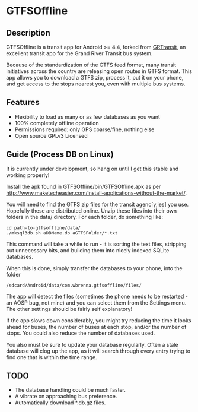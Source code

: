 GTFSOffline
=========================

Description
-------------------------

GTFSOffline is a transit app for Android >= 4.4,
forked from <a href="http://github.com/gdmalet/grtransit">GRTransit</a>,
an excellent transit app for the Grand River Transit bus system.

Because of the standardization of the GTFS feed format, many transit
initiatives across the country are releasing open routes in GTFS format.
This app allows you to download a GTFS zip, process it, put it on your
phone, and get access to the stops nearest you, even with multiple bus systems.


Features
-------------------------

* Flexibility to load as many or as few databases as you want
* 100% completely offline operation
* Permissions required: only GPS coarse/fine, nothing else
* Open source GPLv3 Licensed


Guide (Process DB on Linux)
-------------------------

It is currently under development, so hang on
until I get this stable and working properly!


Install the apk found in GTFSOffline/bin/GTFSOffline.apk as per
http://www.maketecheasier.com/install-applications-without-the-market/.

You will need to find the GTFS zip files for the transit agenc[y,ies] you use.
Hopefully these are distributed online.
Unzip these files into their own folders in the data/ directory.
For each folder, do something like:
```
cd path-to-gtfsoffline/data/
./mksql3db.sh aDBName.db aGTFSFolder/*.txt
```

This command will take a while to run - it is sorting the text files, stripping
out unnecessary bits, and building them into nicely indexed SQLite databases.

When this is done, simply transfer the databases to your phone, into the folder
```
/sdcard/Android/data/com.wbrenna.gtfsoffline/files/
```

The app will detect the files (sometimes the phone needs to be restarted - an AOSP bug, not mine)
and you can select them from the Settings menu. The other settings should be fairly self explanatory!

If the app slows down considerably, you might try reducing the time it looks ahead for buses, the number
of buses at each stop, and/or the number of stops. You could also reduce the number of databases used.

You also must be sure to update your database regularly. Often a stale database will clog up the app,
as it will search through every entry trying to find one that is within the time range.

TODO
-------------------------

* The database handling could be much faster. 
* A vibrate on approaching bus preference.
* Automatically download *.db.gz files.
